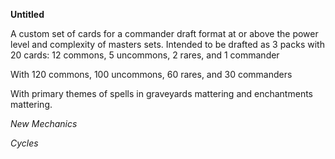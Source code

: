 **Untitled**

A custom set of cards for a commander draft format at or above the power level and complexity of masters sets. Intended to be drafted as 3 packs with 20 cards: 12 commons, 5 uncommons, 2 rares, and 1 commander

With 120 commons, 100 uncommons, 60 rares, and 30 commanders

With primary themes of spells in graveyards mattering and enchantments mattering.

*New Mechanics*


*Cycles*


